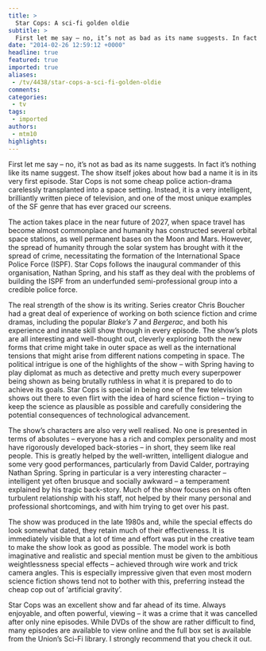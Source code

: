 ```yaml
---
title: >
  Star Cops: A sci-fi golden oldie
subtitle: >
  First let me say – no, it’s not as bad as its name suggests. In fact it’s nothing like its name suggest. The show itself jokes about how bad a name it is in its very first episode.
date: "2014-02-26 12:59:12 +0000"
headline: true
featured: true
imported: true
aliases:
 - /tv/4438/star-cops-a-sci-fi-golden-oldie
comments:
categories:
 - tv
tags:
 - imported
authors:
 - mtm10
highlights:
---
```


First let me say – no, it’s not as bad as its name suggests. In fact it’s nothing like its name suggest. The show itself jokes about how bad a name it is in its very first episode. Star Cops is not some cheap police action-drama carelessly transplanted into a space setting. Instead, it is a very intelligent, brilliantly written piece of television, and one of the most unique examples of the SF genre that has ever graced our screens.

The action takes place in the near future of 2027, when space travel has become almost commonplace and humanity has constructed several orbital space stations, as well permanent bases on the Moon and Mars. However, the spread of humanity through the solar system has brought with it the spread of crime, necessitating the formation of the International Space Police Force (ISPF). Star Cops follows the inaugural commander of this organisation, Nathan Spring, and his staff as they deal with the problems of building the ISPF from an underfunded semi-professional group into a credible police force.

The real strength of the show is its writing. Series creator Chris Boucher had a great deal of experience of working on both science fiction and crime dramas, including the popular _Blake’s 7_ and _Bergerac_, and both his experience and innate skill show through in every episode. The show’s plots are all interesting and well-thought out, cleverly exploring both the new forms that crime might take in outer space as well as the international tensions that might arise from different nations competing in space. The political intrigue is one of the highlights of the show – with Spring having to play diplomat as much as detective and pretty much every superpower being shown as being brutally ruthless in what it is prepared to do to achieve its goals. Star Cops is special in being one of the few television shows out there to even flirt with the idea of hard science fiction – trying to keep the science as plausible as possible and carefully considering the potential consequences of technological advancement.

The show’s characters are also very well realised. No one is presented in terms of absolutes – everyone has a rich and complex personality and most have rigorously developed back-stories – in short, they seem like real people. This is greatly helped by the well-written, intelligent dialogue and some very good performances, particularly from David Calder, portraying Nathan Spring. Spring in particular is a very interesting character – intelligent yet often brusque and socially awkward – a temperament explained by his tragic back-story. Much of the show focuses on his often turbulent relationship with his staff, not helped by their many personal and professional shortcomings, and with him trying to get over his past.

The show was produced in the late 1980s and, while the special effects do look somewhat dated, they retain much of their effectiveness. It is immediately visible that a lot of time and effort was put in the creative team to make the show look as good as possible. The model work is both imaginative and realistic and special mention must be given to the ambitious weightlessness special effects – achieved through wire work and trick camera angles. This is especially impressive given that even most modern science fiction shows tend not to bother with this, preferring instead the cheap cop out of ‘artificial gravity’.

Star Cops was an excellent show and far ahead of its time. Always enjoyable, and often powerful, viewing – it was a crime that it was cancelled after only nine episodes. While DVDs of the show are rather difficult to find, many episodes are available to view online and the full box set is available from the Union’s Sci-Fi library. I strongly recommend that you check it out.
